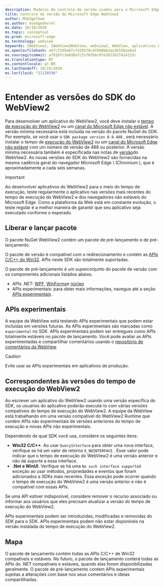 ```yaml
---
description: Modelos de controle de versão usados para o Microsoft Edge WebView2
title: Controle de versão do Microsoft Edge WebView2
author: MSEdgeTeam
ms.author: msedgedevrel
ms.date: 10/19/2020
ms.topic: conceptual
ms.prod: microsoft-edge
ms.technology: webview
keywords: IWebView2, IWebView2WebView, webview2, WebView, aplicativos WPF, WPF, Edge, ICoreWebView2, ICoreWebView2Host, controle do navegador, HTML Edge
ms.openlocfilehash: a47c7295e87cf4295f8cdf898b62aa3b550aa9a5
ms.sourcegitcommit: af91bfc3e6d8afc51f0fbbc0fe392262f424225c
ms.translationtype: MT
ms.contentlocale: pt-BR
ms.lasthandoff: 10/19/2020
ms.locfileid: "11120336"
---
```

# Entender as versões do SDK do WebView2  

Para desenvolver um aplicativo do WebView2, você deve instalar o [tempo de execução do WebView2][MicrosoftDeveloperEdgeWebview2] ou um [canal do Microsoft Edge não estável][MicrosoftedgeinsiderDownload].  A versão mínima necessária está incluída na versão do pacote NuGet do SDK.  Por exemplo, se você usar o `SDK package version 0.9.488` , será necessário instalar o tempo de [execução do WebView2][MicrosoftDeveloperEdgeWebview2] ou um [canal do Microsoft Edge não estável][MicrosoftedgeinsiderDownload] com um número de versão de 488 ou posterior.  A versão mínima necessária também é especificada nas notas de [versão][Releasenotes]do WebView2.  As novas versões do SDK do WebView2 são fornecidas na mesma cadência geral do navegador Microsoft Edge \ (Chromium \), que é aproximadamente a cada seis semanas.  

> [!IMPORTANT]
> Ao desenvolver aplicativos do WebView2 para o meio do tempo de execução, teste regularmente o aplicativo nas versões mais recentes do tempo de execução do WebView2 e dos navegadores não estáveis do Microsoft Edge.  Como a plataforma da Web está em constante evolução, o teste regular é a melhor maneira de garantir que seu aplicativo seja executado conforme o esperado.  

## Liberar e lançar pacote  

O pacote NuGet WebView2 contém um pacote de pré-lançamento e de pré-lançamento.  

O pacote de versão é compatível com o redirecionamento e contém as [APIs C/C++ do Win32][ReferenceWin32].  APIs neste SDK são totalmente suportadas.  

O pacote de pré-lançamento é um superconjunto do pacote de versão com os componentes adicionais listados abaixo.  

*   APIs .NET: [WPF][DotnetMicrosoftWebWebview2WpfNamespace], [WinForms][DotnetMicrosoftWebWebview2WinformsNamespace]e [núcleo][DotnetMicrosoftWebWebview2CoreNamespace]  
*   APIs experimentais: para obter mais informações, navegue até a seção [APIs experimentais](#experimental-apis) .  

## APIs experimentais  

A equipe da WebView está testando APIs experimentais que podem estar incluídas em versões futuras.  As APIs experimentais são marcadas como `experimental` no SDK.  APIs experimentais podem ser entregues como APIs totalmente estáveis no pacote de lançamento.  Você pode avaliar as APIs experimentadas e compartilhar comentários usando o [repositório de comentários da WebView][GithubMicrosoftedgeWebviewfeedback].  

> [!CAUTION]
> Evite usar as APIs experimentais em aplicativos de produção.  

## Correspondentes às versões do tempo de execução do WebView2  

Ao escrever um aplicativo do WebView2 usando uma versão específica do SDK, os usuários do aplicativo poderão executá-lo com várias versões compatíveis do tempo de execução do WebView2.  A equipe da WebView está trabalhando em uma versão compatível do WebView2 Runtime que contém APIs não experimentais de versões anteriores do tempo de execução e novas APIs não experimentais.  

Dependendo de qual SDK você usa, considere os seguintes itens: 

*   **Win32 C/C++**.  Ao usar `QueryInterface` para obter uma nova interface, verifique se há um valor de retorno `E_NOINTERFACE` .  Esse valor pode indicar que o tempo de execução do WebView2 é uma versão anterior e não dá suporte a essa interface.  
*   **.Net e WinUI**.  Verifique se há uma `No such interface supported` exceção ao usar métodos, propriedades e eventos que foram adicionados a SDKs mais recentes.  Essa exceção pode ocorrer quando o tempo de execução do WebView2 é uma versão anterior e não é compatível com essas APIs.  

Se uma API estiver indisponível, considere remover o recurso associado ou informar aos usuários que eles precisam atualizar a versão do tempo de execução do WebView2.  

APIs experimentais podem ser introduzidas, modificadas e removidas do SDK para o SDK.  APIs experimentais podem não estar disponíveis na versão instalada do tempo de execução do WebView2.  

## Mapa  

O pacote de lançamento contém todas as APIs C/C++ de Win32 compatíveis e estáveis.  No futuro, o pacote de lançamento conterá todas as APIs do .NET compatíveis e estáveis, quando elas forem disponibilizadas geralmente.  O pacote de pré-lançamento contém APIs experimentais sujeitas a alterações com base nos seus comentários e ideias compartilhadas.  

<!--## Versioning  

After you have used a particular version of the SDK to build your app, your app may end up running with an older or newer version of installed browser binaries.  Until version 1.0.0.0 of WebView2 there may be breaking changes during updates that prevent your SDK from working with different versions of installed browser binaries.  After version 1.0.0.0, different versions of the SDK may work with different versions of the installed browser by using the following best practices.  

1.  To account for breaking changes to the API be sure to check for failure when requesting the DLL export `CreateCoreWebView2Environment` and when running `QueryInterface` on any `CoreWebView2` object.  A return value of `E_NOINTERFACE` indicates that the SDK is not compatible with the Microsoft Edge browser binaries.  
1.  Checking for failure from `QueryInterface` also accounts for cases where the SDK is newer than the version of the Microsoft Edge browser and your app attempts to use an interface of which the Microsoft Edge browser is unaware.  

1.  When an interface is unavailable, you may consider disabling the associated feature if possible, or otherwise informing your users to update their browsers.  -->  

<!--links -->  

[Releasenotes]: ../releasenotes.md "Notas de versão do WebView2 SDK | Documentos da Microsoft"  

[DeployedgeChannels]: /deployedge/microsoft-edge-channels "Visão geral dos canais Microsoft Edge | Documentos da Microsoft"  

[DotnetMicrosoftWebWebview2CoreNamespace]: /dotnet/api/microsoft.web.webview2.core "Namespace Microsoft. Web. WebView2. Core | Documentos da Microsoft"  
[DotnetMicrosoftWebWebview2WpfNamespace]: /dotnet/api/microsoft.web.webview2.wpf "Namespace Microsoft. Web. WebView2. WPF | Documentos da Microsoft"  
[DotnetMicrosoftWebWebview2WinformsNamespace]: /dotnet/api/microsoft.web.webview2.winforms "Namespace Microsoft. Web. WebView2. WinForms | Documentos da Microsoft"  
[ReferenceWin32]: /microsoft-edge/webview2/reference/win32 "Referência de C++ do WebView2 Win32 | Documentos da Microsoft"  

[MicrosoftDeveloperEdgeWebview2]: https://developer.microsoft.com/microsoft-edge/webview2/ "Microsoft Edge WebView2 | Desenvolvedor da Microsoft"  

[GithubMicrosoftedgeWebviewfeedback]: https://github.com/MicrosoftEdge/WebViewFeedback "Feedback da WebView-MicrosoftEdge/WebViewFeedback | GitHub"  

[MicrosoftedgeinsiderDownload]: https://www.microsoftedgeinsider.com/download "Baixar canais do Microsoft Edge Insider"  
